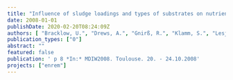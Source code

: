 ```yaml
---
title: "Influence of sludge loadings and types of substrates on nutrients removal in MBRs"
date: 2008-01-01
publishDate: 2020-02-20T08:24:09Z
authors: [ "Bracklow, U.", "Drews, A.", "Gnirß, R.", "Klamm, S.", "Lesjean, B.", "Stüber, J.", "Barjenbruch, M.", "Kraume, M." ]
publication_types: ["0"]
abstract: ""
featured: false
publication: ' p 8 *In:* MDIW2008. Toulouse. 20. - 24.10.2008'
projects: ["enrem"]
---
```


